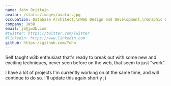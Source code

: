 ```yaml
---
name: John Brittain
avatar: /static/images/avatar.jpg
occupation: Database Architect,\nWeb Design and Development,\nGraphic Design
company: JW3B
email: jb@jw3b.com
#twitter: https://twitter.com/Twitter
#linkedin: https://www.linkedin.com
github: https://github.com/Yohn
---
```


Self taught w3b enthusiast that's ready to break out with some new and exciting techniques, never seen before on the web, that seem to just "work".

I have a lot of projects I'm currently working on at the same time, and will continue to do so. I'll update this again shortly ;)